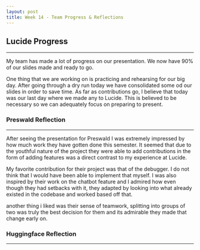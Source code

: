 ```yaml
---
layout: post
title: Week 14 - Team Progress & Reflections
---
```


## Lucide Progress
------

My team has made a lot of progress on our presentation. We now have 90% of our slides made and ready to go.

<!--more-->
One thing that we are working on is practicing and rehearsing for our big day. After going through a dry run today we have consolidated some od our slides in order to save time. As far as contributions go, I believe that today was our last day where we made any to Lucide. This is believed to be necessary so we can adequately focus on preparing to present.


### Preswald Reflection
------
After seeing the presentation for Preswald I was extremely impressed by how much work they have gotten done this semester. It seemed that due to the youthful nature of the project they were able to add contributions in the form of adding features was a direct contrast to my experience at Lucide. 

My favorite contribution for their project was that of the debugger. I do not think that I would have been able to implement that myself. I was also inspired by their work on the chatbot feature and I admired how even though they had setbacks with it, they adapted by looking into what already existed in the codebase and worked based off that.

another thing i liked was their sense of teamwork, splitting into groups of two was truly the best decision for them and its admirable they made that change early on.

### Huggingface Reflection
------